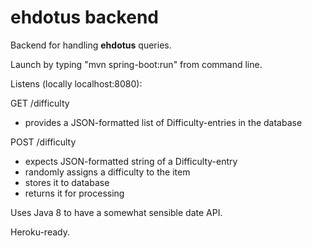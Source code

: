 ehdotus backend
===============

Backend for handling **ehdotus** queries.

Launch by typing "mvn spring-boot:run" from command line.

Listens (locally localhost:8080):

GET /difficulty
 - provides a JSON-formatted list of Difficulty-entries in the database

POST /difficulty
 - expects JSON-formatted string of a Difficulty-entry
 - randomly assigns a difficulty to the item
 - stores it to database
 - returns it for processing

Uses Java 8 to have a somewhat sensible date API.

Heroku-ready.
